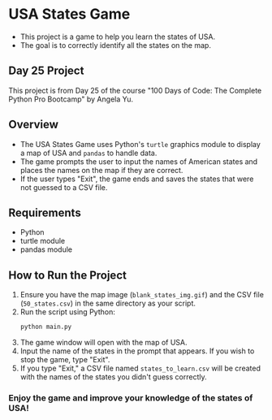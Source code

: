 # USA States Game

- This project is a game to help you learn the states of USA. 
- The goal is to correctly identify all the states on the map.

## Day 25 Project

This project is from Day 25 of the course "100 Days of Code: The Complete Python Pro Bootcamp" by Angela Yu.

## Overview

- The USA States Game uses Python's `turtle` graphics module to display a map of USA and `pandas` to handle data.
- The game prompts the user to input the names of American states and places the names on the map if they are correct.
- If the user types "Exit", the game ends and saves the states that were not guessed to a CSV file.

## Requirements

- Python 
- turtle module
- pandas module


## How to Run the Project

1. Ensure you have the map image (`blank_states_img.gif`) and the CSV file (`50_states.csv`) in the same directory as your script.
2. Run the script using Python:
    ```bash
    python main.py
    ```
3. The game window will open with the map of USA.
4. Input the name of the states in the prompt that appears. If you wish to stop the game, type "Exit".
5. If you type "Exit," a CSV file named `states_to_learn.csv` will be created with the names of the states you didn't guess correctly.

### Enjoy the game and improve your knowledge of the states of USA!

